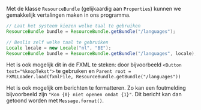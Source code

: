 Met de klasse `ResourceBundle` (gelijkaardig aan `Properties`) kunnen we gemakkelijk vertalingen maken in ons programma.

```java
// Laat het systeem kiezen welke taal te gebruiken
ResourceBundle bundle = ResourceBundle.getBundle("/languages");

// Beslis zelf welke taal te gebruiken
Locale locale = new Locale("nl", "BE");
ResourceBundle bundle = ResourceBundle.getBundle("/languages", locale);
```

Het is ook mogelijk dit in de FXML te steken: door bijvoorbeeld `<Button text="%knopTekst">` te gebruiken en `Parent root = FXMLLoader.load(fxmlFile, ResourceBundle.getBundle("/languages"))`

Het is ook mogelijk om berichten te formatteren. Zo kan een foutmelding bijvoorbeeld zijn `"Kon {0} niet openen omdat {1}"`. Dit bericht kan dan getoond worden met `Message.format()`.